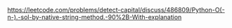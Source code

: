 https://leetcode.com/problems/detect-capital/discuss/486809/Python-O(-n-).-sol-by-native-string-method.-90%2B-With-explanation